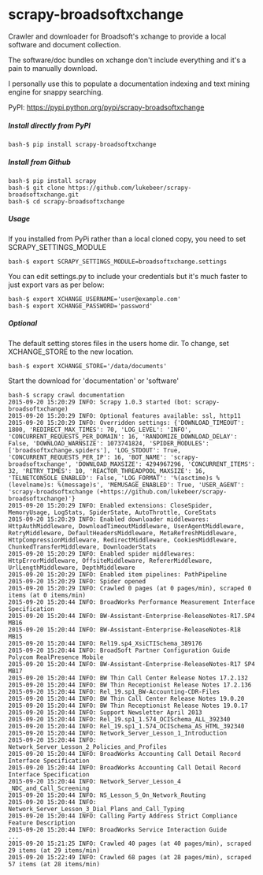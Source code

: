 # scrapy-broadsoftxchange
Crawler and downloader for Broadsoft's xchange to provide a local software and document collection.

The software/doc bundles on xchange don't include everything and it's a pain to manually download.

I personally use this to populate a documentation indexing and text mining engine for snappy searching.

PyPI: https://pypi.python.org/pypi/scrapy-broadsoftxchange


##### Install directly from PyPI
```
bash-$ pip install scrapy-broadsoftxchange
```

##### Install from Github
```
bash-$ pip install scrapy
bash-$ git clone https://github.com/lukebeer/scrapy-broadsoftxchange.git
bash-$ cd scrapy-broadsoftxchange
```

##### Usage

If you installed from PyPi rather than a local cloned copy, you need to set SCRAPY_SETTINGS_MODULE
```
bash-$ export SCRAPY_SETTINGS_MODULE=broadsoftxchange.settings
```
You can edit settings.py to include your credentials but it's much faster to just export vars as per below:
``` 
bash-$ export XCHANGE_USERNAME='user@example.com'
bash-$ export XCHANGE_PASSWORD='password'
```

##### Optional
The default setting stores files in the users home dir. To change, set XCHANGE_STORE to the new location.
```
bash-$ export XCHANGE_STORE='/data/documents'
```

Start the download for 'documentation' or 'software'
```
bash-$ scrapy crawl documentation
2015-09-20 15:20:29 INFO: Scrapy 1.0.3 started (bot: scrapy-broadsoftxchange)
2015-09-20 15:20:29 INFO: Optional features available: ssl, http11
2015-09-20 15:20:29 INFO: Overridden settings: {'DOWNLOAD_TIMEOUT': 1800, 'REDIRECT_MAX_TIMES': 70, 'LOG_LEVEL': 'INFO', 'CONCURRENT_REQUESTS_PER_DOMAIN': 16, 'RANDOMIZE_DOWNLOAD_DELAY': False, 'DOWNLOAD_WARNSIZE': 1073741824, 'SPIDER_MODULES': ['broadsoftxchange.spiders'], 'LOG_STDOUT': True, 'CONCURRENT_REQUESTS_PER_IP': 16, 'BOT_NAME': 'scrapy-broadsoftxchange', 'DOWNLOAD_MAXSIZE': 4294967296, 'CONCURRENT_ITEMS': 32, 'RETRY_TIMES': 10, 'REACTOR_THREADPOOL_MAXSIZE': 16, 'TELNETCONSOLE_ENABLED': False, 'LOG_FORMAT': '%(asctime)s %(levelname)s: %(message)s', 'MEMUSAGE_ENABLED': True, 'USER_AGENT': 'scrapy-broadsoftxchange (+https://github.com/lukebeer/scrapy-broadsoftxchange)'}
2015-09-20 15:20:29 INFO: Enabled extensions: CloseSpider, MemoryUsage, LogStats, SpiderState, AutoThrottle, CoreStats
2015-09-20 15:20:29 INFO: Enabled downloader middlewares: HttpAuthMiddleware, DownloadTimeoutMiddleware, UserAgentMiddleware, RetryMiddleware, DefaultHeadersMiddleware, MetaRefreshMiddleware, HttpCompressionMiddleware, RedirectMiddleware, CookiesMiddleware, ChunkedTransferMiddleware, DownloaderStats
2015-09-20 15:20:29 INFO: Enabled spider middlewares: HttpErrorMiddleware, OffsiteMiddleware, RefererMiddleware, UrlLengthMiddleware, DepthMiddleware
2015-09-20 15:20:29 INFO: Enabled item pipelines: PathPipeline
2015-09-20 15:20:29 INFO: Spider opened
2015-09-20 15:20:29 INFO: Crawled 0 pages (at 0 pages/min), scraped 0 items (at 0 items/min)
2015-09-20 15:20:44 INFO: BroadWorks Performance Measurement Interface Specification
2015-09-20 15:20:44 INFO: BW-Assistant-Enterprise-ReleaseNotes-R17.SP4 MB16
2015-09-20 15:20:44 INFO: BW-Assistant-Enterprise-ReleaseNotes-R18 MB15
2015-09-20 15:20:44 INFO: Rel19.sp4_XsiCTISchema_389176
2015-09-20 15:20:44 INFO: BroadSoft Partner Configuration Guide Polycom RealPresence Mobile
2015-09-20 15:20:44 INFO: BW-Assistant-Enterprise-ReleaseNotes-R17 SP4 MB17
2015-09-20 15:20:44 INFO: BW Thin Call Center Release Notes 17.2.132
2015-09-20 15:20:44 INFO: BW Thin Receptionist Release Notes 17.2.136
2015-09-20 15:20:44 INFO: Rel_19.sp1_BW-Accounting-CDR-Files
2015-09-20 15:20:44 INFO: BW Thin Call Center Release Notes 19.0.20
2015-09-20 15:20:44 INFO: BW Thin Receptionist Release Notes 19.0.17
2015-09-20 15:20:44 INFO: Support Newsletter April 2013
2015-09-20 15:20:44 INFO: Rel_19.sp1_1.574_OCISchema_ALL_392340
2015-09-20 15:20:44 INFO: Rel_19.sp1_1.574_OCISchema_AS_HTML_392340
2015-09-20 15:20:44 INFO: Network_Server_Lesson_1_Introduction
2015-09-20 15:20:44 INFO: Network_Server_Lesson_2_Policies_and_Profiles
2015-09-20 15:20:44 INFO: BroadWorks Accounting Call Detail Record Interface Specification
2015-09-20 15:20:44 INFO: BroadWorks Accounting Call Detail Record Interface Specification
2015-09-20 15:20:44 INFO: Network_Server_Lesson_4 _NDC_and_Call_Screening
2015-09-20 15:20:44 INFO: NS_Lesson_5_On_Network_Routing
2015-09-20 15:20:44 INFO: Network_Server_Lesson_3_Dial_Plans_and_Call_Typing
2015-09-20 15:20:44 INFO: Calling Party Address Strict Compliance Feature Description
2015-09-20 15:20:44 INFO: BroadWorks Service Interaction Guide
...
2015-09-20 15:21:25 INFO: Crawled 40 pages (at 40 pages/min), scraped 29 items (at 29 items/min)
2015-09-20 15:22:49 INFO: Crawled 68 pages (at 28 pages/min), scraped 57 items (at 28 items/min)
